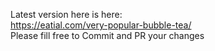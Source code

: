 Latest version here is here:  
 https://eatial.com/very-popular-bubble-tea/  
 Please fill free to Commit and PR your changes  
